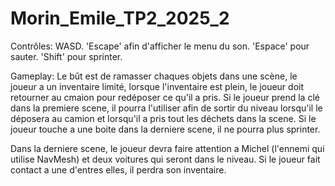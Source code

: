 # Morin_Emile_TP2_2025_2

Contrôles:
WASD.
'Escape' afin d'afficher le menu du son.
'Espace' pour sauter.
'Shift' pour sprinter.

Gameplay:
Le bût est de ramasser chaques objets dans une scène, le joueur a un inventaire limité, lorsque l'inventaire est plein, le joueur doit retourner au cmaion pour redéposer ce qu'il a pris.
Si le joueur prend la clé dans la premiere scene, il pourra l'utiliser afin de sortir du niveau lorsqu'il le déposera au camion et lorsqu'il a pris tout les déchets dans la scene.
Si le joueur touche a une boite dans la derniere scene, il ne pourra plus sprinter.

Dans la derniere scene, le joueur devra faire attention a Michel (l'ennemi qui utilise NavMesh) et deux voitures qui seront dans le niveau. Si le joueur fait contact a une d'entres elles, il perdra son inventaire.

